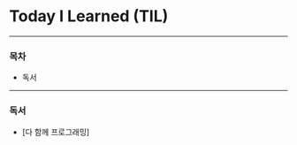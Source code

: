 # Today I Learned (TIL)

----------------------------------------------------------------------------------------------------------------------
### 목차
- 독서
----------------------------------------------------------------------------------------------------------------------
### 독서
- [다 함께 프로그래밍]

